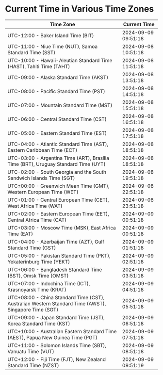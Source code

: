 # Current Time in Various Time Zones

| Time Zone | Current Time |
|-----------|--------------|
| UTC-12:00 - Baker Island Time (BIT) | 2024-09-09 09:51:18 |
| UTC-11:00 - Niue Time (NUT), Samoa Standard Time (SST) | 2024-09-08 10:51:18 |
| UTC-10:00 - Hawaii-Aleutian Standard Time (HAST), Tahiti Time (TAHT) | 2024-09-08 11:51:18 |
| UTC-09:00 - Alaska Standard Time (AKST) | 2024-09-08 13:51:18 |
| UTC-08:00 - Pacific Standard Time (PST) | 2024-09-08 14:51:18 |
| UTC-07:00 - Mountain Standard Time (MST) | 2024-09-08 15:51:18 |
| UTC-06:00 - Central Standard Time (CST) | 2024-09-08 16:51:18 |
| UTC-05:00 - Eastern Standard Time (EST) | 2024-09-08 17:51:18 |
| UTC-04:00 - Atlantic Standard Time (AST), Eastern Caribbean Time (ECT) | 2024-09-08 18:51:18 |
| UTC-03:00 - Argentina Time (ART), Brasília Time (BRT), Uruguay Standard Time (UYT) | 2024-09-08 18:51:18 |
| UTC-02:00 - South Georgia and the South Sandwich Islands Time (SGT) | 2024-09-08 19:51:18 |
| UTC±00:00 - Greenwich Mean Time (GMT), Western European Time (WET) | 2024-09-08 22:51:18 |
| UTC+01:00 - Central European Time (CET), West Africa Time (WAT) | 2024-09-08 23:51:18 |
| UTC+02:00 - Eastern European Time (EET), Central Africa Time (CAT) | 2024-09-09 00:51:18 |
| UTC+03:00 - Moscow Time (MSK), East Africa Time (EAT) | 2024-09-09 00:51:18 |
| UTC+04:00 - Azerbaijan Time (AZT), Gulf Standard Time (GST) | 2024-09-09 01:51:18 |
| UTC+05:00 - Pakistan Standard Time (PKT), Yekaterinburg Time (YEKT) | 2024-09-09 02:51:18 |
| UTC+06:00 - Bangladesh Standard Time (BST), Omsk Time (OMST) | 2024-09-09 03:51:18 |
| UTC+07:00 - Indochina Time (ICT), Krasnoyarsk Time (KRAT) | 2024-09-09 04:51:18 |
| UTC+08:00 - China Standard Time (CST), Australian Western Standard Time (AWST), Singapore Time (SGT) | 2024-09-09 05:51:18 |
| UTC+09:00 - Japan Standard Time (JST), Korea Standard Time (KST) | 2024-09-09 06:51:18 |
| UTC+10:00 - Australian Eastern Standard Time (AEST), Papua New Guinea Time (PGT) | 2024-09-09 07:51:18 |
| UTC+11:00 - Solomon Islands Time (SBT), Vanuatu Time (VUT) | 2024-09-09 08:51:18 |
| UTC+12:00 - Fiji Time (FJT), New Zealand Standard Time (NZST) | 2024-09-09 09:51:19 |
